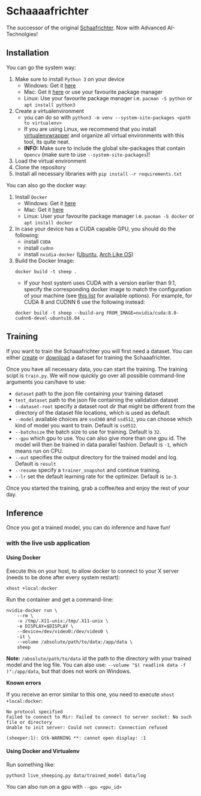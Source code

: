 # Schaaaafrichter

The successor of the original [Schaafrichter](https://github.com/Bartzi/schaafrichter).
Now with Advanced AI-Technolgies!

## Installation

You can go the system way:

1. Make sure to install `Python 3` on your device
   - Windows: Get it [here](https://www.python.org/downloads/windows/)
   - Mac: Get it [here](https://www.python.org/downloads/mac-osx/) or use
   your favourite package manager
   - Linux: Use your favourite package manager i.e. `pacman -S python` or
   `apt install python3`
3. Create a virtualenvironment
   - you can do so with `python3 -m venv --system-site-packages <path to virtualenv>`
   - If you are using Linux, we recommend that you install
   [virtualenvwrapper](https://virtualenvwrapper.readthedocs.io/en/latest/)
   and organize all virtual environments with this tool, its quite neat.
   - **INFO:** Make sure to include the global site-packages that contain `Opencv` (make sure to use `--system-site-packages`)!
4. Load the virtual environment
5. Clone the repository
6. Install all necessary libraries with `pip install -r requirements.txt`

You can also go the docker way:

1. Install `Docker`
   - Windows: Get it [here](https://www.docker.com/community-edition)
   - Mac: Get it [here](https://www.docker.com/community-edition)
   - Linux: User your favourite package manager i.e. `pacman -S docker`
   or `apt install docker`
2. In case your device has a CUDA capable GPU, you should do the following:
   - install `CUDA`
   - install `cudnn`
   - install `nvidia-docker` ([Ubuntu](https://gist.github.com/dsdenes/d9c66361df96bce3fca8f1414bb14bce),
  [Arch Like OS](https://aur.archlinux.org/packages/nvidia-docker2/))
3. Build the Docker Image:
   ```
   docker build -t sheep .
   ```
   - If your host system uses CUDA with a version earlier than 9.1, specify the corresponding docker image to match the configuration of your machine (see [this list](https://hub.docker.com/r/nvidia/cuda/) for available options).
   For example, for CUDA 8 and CUDNN 6 use the following instead:
   ```
   docker build -t sheep --build-arg FROM_IMAGE=nvidia/cuda:8.0-cudnn6-devel-ubuntu16.04 .
   ```

## Training

If you want to train the Schaaafrichter you will first need a dataset.
You can either [create](generation/README.md) or [download](data/README.md)
a dataset for training the Schaaafrichter.

Once you have all necessary data, you can start the training.
The training scipt is `train.py`.
We will now quickly go over all possible command-line arguments you can/have to use:
- `dataset` path to the json file containing your training dataset
- `test_dataset` path to the json file containing the validation dataset
- `--dataset-root` specify a dataset root dir that might be different from the directory of the dataset file locations, which is used as default.
- `--model` available choices are `ssd300` and `ssd512`, you can choose which kind of model you want to train. Default is `ssd512`.
- `--batchsize` the batch size to use for training. Default is `32`.
- `--gpu` which gpu to use. You can also give more than one gpu id. The model will then be trained in data parallel fashion. Default is `-1`, which means run on CPU.
- `--out` specifies the output directory for the trained model and log. Default is `result`
- `--resume` specify a `trainer_snapshot` and continue training.
- `--lr` set the default learning rate for the optimizer. Default is `1e-3`.

Once you started the training, grab a coffee/tea and enjoy the rest of your day.


## Inference

Once you got a trained model, you can do inference and have fun!

### with the live usb application

#### Using Docker
Execute this on your host, to allow docker to connect to your X server (needs to be done after every system restart):
```
xhost +local:docker
```

Run the container and get a command-line:
```
nvidia-docker run \
    --rm \
    -v /tmp/.X11-unix:/tmp/.X11-unix \
    -e DISPLAY=$DISPLAY \
    --device=/dev/video0:/dev/video0 \
    -it \
    --volume /absolute/path/to/data:/app/data \
    sheep
```
**Note:** `/absolute/path/to/data` id the path to the directory with your trained model and the log file.
You can also use: `--volume "$( readlink data -f )":/app/data`, but that does not work on Windows.


**Known errors**

If you receive an error similar to this one, you need to execute `xhost +local:docker`:
```
No protocol specified
Failed to connect to Mir: Failed to connect to server socket: No such file or directory
Unable to init server: Could not connect: Connection refused

(sheeper:1): Gtk-WARNING **: cannot open display: :1
```

#### Using Docker and Virtualenv

Run something like:
```
python3 live_sheeping.py data/trained_model data/log
```
You can also run on a gpu with `--gpu <gpu_id>`
